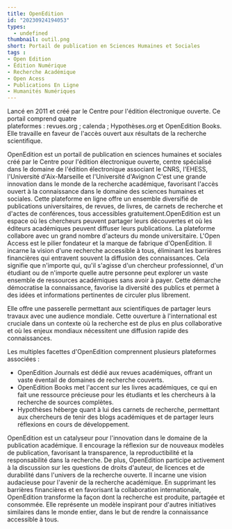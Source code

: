 ```yaml
---
title: OpenEdition
id: "20230924194053"
types:
  - undefined
thumbnail: outil.png
short: Portail de publication en Sciences Humaines et Sociales
tags : 
- Open Edition
- Édition Numérique
- Recherche Académique
- Open Acess
- Publications En Ligne
- Humanités Numériques
---
```


Lancé en 2011 et créé par le Centre pour l'édition électronique ouverte. Ce portail comprend quatre plateformes : revues.org ; calenda ; Hypothèses.org et OpenEdition Books. Elle travaille en faveur de l'accès ouvert aux résultats de la recherche scientifique.

OpenEdition est un portail de publication en sciences humaines et sociales créé par le Centre pour l'édition électronique ouverte, centre spécialisé dans le domaine de l'édition électronique associant le CNRS, l'EHESS, l'Université d'Aix-Marseille et l'Université d'Avignon
C'est une grande innovation dans le monde de la recherche académique, favorisant l'accès ouvert à la connaissance dans le domaine des sciences humaines et sociales. Cette plateforme en ligne offre un ensemble diversifié de publications universitaires, de revues, de livres, de carnets de recherche et d'actes de conférences, tous accessibles gratuitement.OpenEdition est un espace où les chercheurs peuvent partager leurs découvertes et où les éditeurs académiques peuvent diffuser leurs publications. La plateforme collabore avec un grand nombre d'acteurs du monde universitaire.
L'Open Access est le pilier fondateur et la marque de fabrique d'OpenEdition. Il incarne la vision d'une recherche accessible à tous, éliminant les barrières financières qui entravent souvent la diffusion des connaissances. Cela signifie que n'importe qui, qu'il s'agisse d'un chercheur professionnel, d'un étudiant ou de n'importe quelle autre personne peut explorer un vaste ensemble de ressources académiques sans avoir à payer. Cette démarche démocratise la connaissance, favorise la diversité des publics et permet à des idées et informations pertinentes de circuler plus librement.

Elle offre une passerelle permettant aux scientifiques de partager leurs travaux avec une audience mondiale. Cette ouverture à l'international est cruciale dans un contexte où la recherche est de plus en plus collaborative et où les enjeux mondiaux nécessitent une diffusion rapide des connaissances.

Les multiples facettes d'OpenEdition comprennent plusieurs plateformes associées : 
- OpenEdition Journals est dédié aux revues académiques, offrant un vaste éventail de domaines de recherche couverts.
- OpenEdition Books met l'accent sur les livres académiques, ce qui en fait une ressource précieuse pour les étudiants et les chercheurs à la recherche de sources complètes.
- Hypothèses héberge quant à lui des carnets de recherche, permettant aux chercheurs de tenir des blogs académiques et de partager leurs réflexions en cours de développement.

OpenEdition est un catalyseur pour l'innovation dans le domaine de la publication académique. Il encourage la réflexion sur de nouveaux modèles de publication, favorisant la transparence, la reproductibilité et la responsabilité dans la recherche. De plus, OpenEdition participe activement à la discussion sur les questions de droits d'auteur, de licences et de durabilité dans l'univers de la recherche ouverte. Il incarne une vision audacieuse pour l'avenir de la recherche académique. En supprimant les barrières financières et en favorisant la collaboration internationale, OpenEdition transforme la façon dont la recherche est produite, partagée et consommée. Elle représente un modèle inspirant pour d'autres initiatives similaires dans le monde entier, dans le but de rendre la connaissance accessible à tous.
